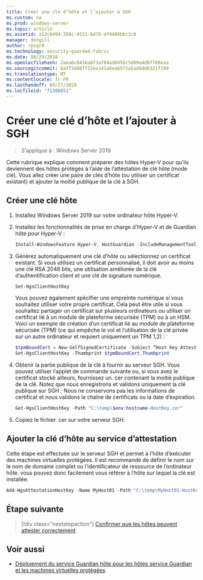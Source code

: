 ```yaml
---
title: Créer une clé d’hôte et l’ajouter à SGH
ms.custom: na
ms.prod: windows-server
ms.topic: article
ms.assetid: a12c8494-388c-4523-8d70-df9400bbc2c0
manager: dongill
author: rpsqrd
ms.technology: security-guarded-fabric
ms.date: 08/29/2018
ms.openlocfilehash: 2aea6c8416a0f3af04ad6056c5d09a4d07708eaa
ms.sourcegitcommit: 6aff3d88ff22ea141a6ea6572a5ad8dd6321f199
ms.translationtype: MT
ms.contentlocale: fr-FR
ms.lasthandoff: 09/27/2019
ms.locfileid: "71386651"
---
```

# <a name="create-a-host-key-and-add-it-to-hgs"></a>Créer une clé d’hôte et l’ajouter à SGH

>S’applique à : Windows Server 2019


Cette rubrique explique comment préparer des hôtes Hyper-V pour qu’ils deviennent des hôtes protégés à l’aide de l’attestation de clé hôte (mode clé). Vous allez créer une paire de clés d’hôte (ou utiliser un certificat existant) et ajouter la moitié publique de la clé à SGH.

## <a name="create-a-host-key"></a>Créer une clé hôte

1.  Installez Windows Server 2019 sur votre ordinateur hôte Hyper-V.
2.  Installez les fonctionnalités de prise en charge d’Hyper-V et de Guardian hôte pour Hyper-V :

    ```powershell
    Install-WindowsFeature Hyper-V, HostGuardian -IncludeManagementTools -Restart
    ``` 

3.  Générez automatiquement une clé d’hôte ou sélectionnez un certificat existant. Si vous utilisez un certificat personnalisé, il doit avoir au moins une clé RSA 2048 bits, une utilisation améliorée de la clé d’authentification client et une clé de signature numérique.

    ```powershell
    Set-HgsClientHostKey
    ```

    Vous pouvez également spécifier une empreinte numérique si vous souhaitez utiliser votre propre certificat. 
    Cela peut être utile si vous souhaitez partager un certificat sur plusieurs ordinateurs ou utiliser un certificat lié à un module de plateforme sécurisée (TPM) ou à un HSM. Voici un exemple de création d’un certificat lié au module de plateforme sécurisée (TPM) (ce qui empêche le vol et l’utilisation de la clé privée sur un autre ordinateur et requiert uniquement un TPM 1,2) :

    ```powershell
    $tpmBoundCert = New-SelfSignedCertificate -Subject “Host Key Attestation ($env:computername)” -Provider “Microsoft Platform Crypto Provider”
    Set-HgsClientHostKey -Thumbprint $tpmBoundCert.Thumbprint
    ```

4.  Obtenir la partie publique de la clé à fournir au serveur SGH. Vous pouvez utiliser l’applet de commande suivante ou, si vous avez le certificat stocké ailleurs, fournissez un. cer contenant la moitié publique de la clé. Notez que nous enregistrons et validons uniquement la clé publique sur SGH ; Nous ne conservons pas les informations de certificat et nous validons la chaîne de certificats ou la date d’expiration.

    ```powershell
    Get-HgsClientHostKey -Path "C:\temp\$env:hostname-HostKey.cer"
    ```

5.  Copiez le fichier. cer sur votre serveur SGH.

## <a name="add-the-host-key-to-the-attestation-service"></a>Ajouter la clé d’hôte au service d’attestation

Cette étape est effectuée sur le serveur SGH et permet à l’hôte d’exécuter des machines virtuelles protégées. Il est recommandé de définir le nom sur le nom de domaine complet ou l’identificateur de ressource de l’ordinateur hôte. vous pouvez donc facilement vous référer à l’hôte sur lequel la clé est installée.

```powershell
Add-HgsAttestationHostKey -Name MyHost01 -Path "C:\temp\MyHost01-HostKey.cer"
``` 

## <a name="next-step"></a>Étape suivante

> [!div class="nextstepaction"]
> [Confirmer que les hôtes peuvent attester correctement](guarded-fabric-confirm-hosts-can-attest-successfully.md)

## <a name="see-also"></a>Voir aussi

- [Déploiement du service Guardian hôte pour les hôtes service Guardian et les machines virtuelles protégées](guarded-fabric-deploying-hgs-overview.md)
